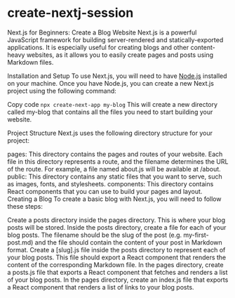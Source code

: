 # create-nextj-session

Next.js for Beginners: Create a Blog Website
Next.js is a powerful JavaScript framework for building server-rendered and statically-exported applications.
It is especially useful for creating blogs and other content-heavy websites, as it allows you to easily create pages and posts using Markdown files.

Installation and Setup
To use Next.js, you will need to have [Node.js](https://nodejs.org/en/)
 installed on your machine. Once you have Node.js, you can create a new Next.js project using the following command:

Copy code
`npx create-next-app my-blog`
This will create a new directory called my-blog that contains all the files you need to start building your website.

Project Structure
Next.js uses the following directory structure for your project:

pages: This directory contains the pages and routes of your website. Each file in this directory represents a route, and the filename determines the URL of the route. For example, a file named about.js will be available at /about.
public: This directory contains any static files that you want to serve, such as images, fonts, and stylesheets.
components: This directory contains React components that you can use to build your pages and layout.
Creating a Blog
To create a basic blog with Next.js, you will need to follow these steps:

Create a posts directory inside the pages directory. This is where your blog posts will be stored.
Inside the posts directory, create a file for each of your blog posts. The filename should be the slug of the post (e.g. my-first-post.md) and the file should contain the content of your post in Markdown format.
Create a [slug].js file inside the posts directory to represent each of your blog posts. This file should export a React component that renders the content of the corresponding Markdown file.
In the pages directory, create a posts.js file that exports a React component that fetches and renders a list of your blog posts.
In the pages directory, create an index.js file that exports a React component that renders a list of links to your blog posts.
